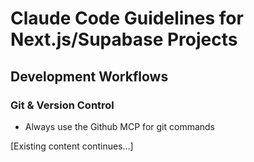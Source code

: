 # Claude Code Guidelines for Next.js/Supabase Projects

## Development Workflows

### Git & Version Control
- Always use the Github MCP for git commands

[Existing content continues...]